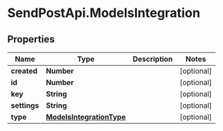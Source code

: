 # SendPostApi.ModelsIntegration

## Properties
Name | Type | Description | Notes
------------ | ------------- | ------------- | -------------
**created** | **Number** |  | [optional] 
**id** | **Number** |  | [optional] 
**key** | **String** |  | [optional] 
**settings** | **String** |  | [optional] 
**type** | [**ModelsIntegrationType**](ModelsIntegrationType.md) |  | [optional] 
